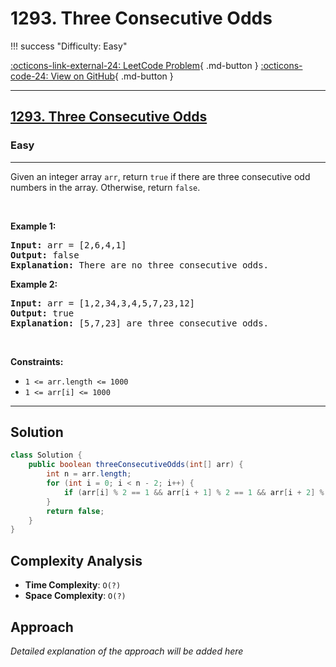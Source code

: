 # 1293. Three Consecutive Odds

!!! success "Difficulty: Easy"

[:octicons-link-external-24: LeetCode Problem](https://leetcode.com/problems/three-consecutive-odds/){ .md-button }
[:octicons-code-24: View on GitHub](https://github.com/RAJ8664/Leetcode/tree/master/1293-three-consecutive-odds){ .md-button }

---

<h2><a href="https://leetcode.com/problems/three-consecutive-odds">1293. Three Consecutive Odds</a></h2><h3>Easy</h3><hr>Given an integer array <code>arr</code>, return <code>true</code>&nbsp;if there are three consecutive odd numbers in the array. Otherwise, return&nbsp;<code>false</code>.
<p>&nbsp;</p>
<p><strong class="example">Example 1:</strong></p>

<pre>
<strong>Input:</strong> arr = [2,6,4,1]
<strong>Output:</strong> false
<b>Explanation:</b> There are no three consecutive odds.
</pre>

<p><strong class="example">Example 2:</strong></p>

<pre>
<strong>Input:</strong> arr = [1,2,34,3,4,5,7,23,12]
<strong>Output:</strong> true
<b>Explanation:</b> [5,7,23] are three consecutive odds.
</pre>

<p>&nbsp;</p>
<p><strong>Constraints:</strong></p>

<ul>
	<li><code>1 &lt;= arr.length &lt;= 1000</code></li>
	<li><code>1 &lt;= arr[i] &lt;= 1000</code></li>
</ul>


---

## Solution

```java
class Solution {
    public boolean threeConsecutiveOdds(int[] arr) {
        int n = arr.length;
        for (int i = 0; i < n - 2; i++) {
            if (arr[i] % 2 == 1 && arr[i + 1] % 2 == 1 && arr[i + 2] % 2 == 1) return true;
        }
        return false;
    }
}
```

## Complexity Analysis

- **Time Complexity**: `O(?)`
- **Space Complexity**: `O(?)`

## Approach

*Detailed explanation of the approach will be added here*

